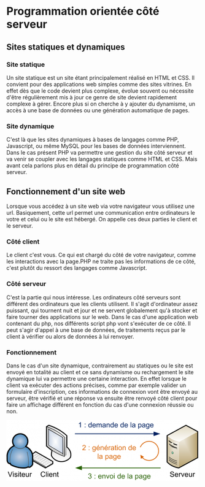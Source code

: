 <div id="intro">

# Programmation orientée côté serveur

## Sites statiques et dynamiques

### Site statique

Un site statique est un site étant principalement réalisé en HTML et CSS. Il convient pour des applications web simples comme des sites vitrines. En effet dès que le code devient plus complexe, évolue souvent ou nécessite d'être régulièrement mis à jour ce genre de site devient rapidement complexe à gérer. Encore plus si on cherche à y ajouter du dynamisme, un accès à une base de données ou une génération automatique de pages.

### Site dynamique

C'est là que les sites dynamiques à bases de langages comme PHP, Javascript, ou même MySQL pour les bases de données interviennent. Dans le cas présent PHP va permettre une gestion du site côté serveur et va venir se coupler avec les langages statiques comme HTML et CSS. Mais avant cela parlons plus en détail du principe de programmation côté serveur.

## Fonctionnement d'un site web

Lorsque vous accédez à un site web via votre navigateur vous utilisez une url. Basiquement, cette url permet une communication entre ordinateurs le votre et celui ou le site est hébergé. On appelle ces deux parties le client et le serveur.

### Côté client

Le client c'est vous. Ce qui est chargé du côté de votre navigateur, comme les interactions avec la page.PHP ne traite pas les informations de ce côté, c'est plutôt du ressort des langages comme Javascript.

### Côté serveur

C'est la partie qui nous intéresse. Les ordinateurs côté serveurs sont différent des ordinateurs que les clients utilisent. Il s'agit d'ordinateur assez puissant, qui tournent nuit et jour et ne servent globalement qu'à stocker et faire tourner des applications sur le web. Dans le cas d'une application web contenant du php, nos différents script php vont s'exécuter de ce côté. Il peut s'agir d'appel à une base de données, de traitements reçus par le client à vérifier ou alors de données à lui renvoyer.

### Fonctionnement

Dans le cas d'un site dynamique, contrairement au statiques ou le site est envoyé en totalité au client et ce sans dynamisme ou rechargement le site dynamique lui va permettre une certaine interaction. En effet lorsque le client va exécuter des actions précises, comme par exemple valider un formulaire d'inscription, ces informations de connexion vont être envoyé au serveur, être vérifié et une réponse va ensuite être renvoyé côté client pour faire un affichage différent en fonction du cas d'une connexion réussie ou non.

![Relation client serveur](./images/client-server.png)

</div>

